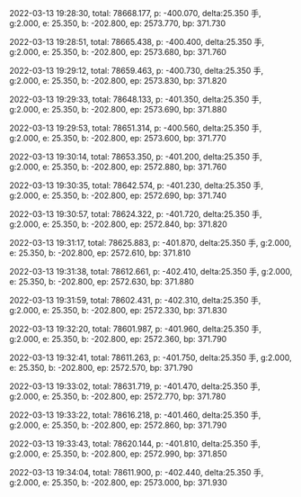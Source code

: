 2022-03-13 19:28:30, total: 78668.177, p: -400.070, delta:25.350 手, g:2.000, e: 25.350, b: -202.800, ep: 2573.770, bp: 371.730

2022-03-13 19:28:51, total: 78665.438, p: -400.400, delta:25.350 手, g:2.000, e: 25.350, b: -202.800, ep: 2573.680, bp: 371.760

2022-03-13 19:29:12, total: 78659.463, p: -400.730, delta:25.350 手, g:2.000, e: 25.350, b: -202.800, ep: 2573.830, bp: 371.820

2022-03-13 19:29:33, total: 78648.133, p: -401.350, delta:25.350 手, g:2.000, e: 25.350, b: -202.800, ep: 2573.690, bp: 371.880

2022-03-13 19:29:53, total: 78651.314, p: -400.560, delta:25.350 手, g:2.000, e: 25.350, b: -202.800, ep: 2573.600, bp: 371.770

2022-03-13 19:30:14, total: 78653.350, p: -401.200, delta:25.350 手, g:2.000, e: 25.350, b: -202.800, ep: 2572.880, bp: 371.760

2022-03-13 19:30:35, total: 78642.574, p: -401.230, delta:25.350 手, g:2.000, e: 25.350, b: -202.800, ep: 2572.690, bp: 371.740

2022-03-13 19:30:57, total: 78624.322, p: -401.720, delta:25.350 手, g:2.000, e: 25.350, b: -202.800, ep: 2572.840, bp: 371.820

2022-03-13 19:31:17, total: 78625.883, p: -401.870, delta:25.350 手, g:2.000, e: 25.350, b: -202.800, ep: 2572.610, bp: 371.810

2022-03-13 19:31:38, total: 78612.661, p: -402.410, delta:25.350 手, g:2.000, e: 25.350, b: -202.800, ep: 2572.630, bp: 371.880

2022-03-13 19:31:59, total: 78602.431, p: -402.310, delta:25.350 手, g:2.000, e: 25.350, b: -202.800, ep: 2572.330, bp: 371.830

2022-03-13 19:32:20, total: 78601.987, p: -401.960, delta:25.350 手, g:2.000, e: 25.350, b: -202.800, ep: 2572.360, bp: 371.790

2022-03-13 19:32:41, total: 78611.263, p: -401.750, delta:25.350 手, g:2.000, e: 25.350, b: -202.800, ep: 2572.570, bp: 371.790

2022-03-13 19:33:02, total: 78631.719, p: -401.470, delta:25.350 手, g:2.000, e: 25.350, b: -202.800, ep: 2572.770, bp: 371.780

2022-03-13 19:33:22, total: 78616.218, p: -401.460, delta:25.350 手, g:2.000, e: 25.350, b: -202.800, ep: 2572.860, bp: 371.790

2022-03-13 19:33:43, total: 78620.144, p: -401.810, delta:25.350 手, g:2.000, e: 25.350, b: -202.800, ep: 2572.990, bp: 371.850

2022-03-13 19:34:04, total: 78611.900, p: -402.440, delta:25.350 手, g:2.000, e: 25.350, b: -202.800, ep: 2573.000, bp: 371.930